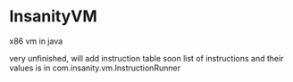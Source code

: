 # InsanityVM
x86 vm in java

very unfinished, will add instruction table soon
list of instructions and their values is in com.insanity.vm.InstructionRunner

